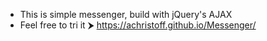- This is simple messenger, build with jQuery's AJAX
- Feel free to tri it ⮞ https://achristoff.github.io/Messenger/

